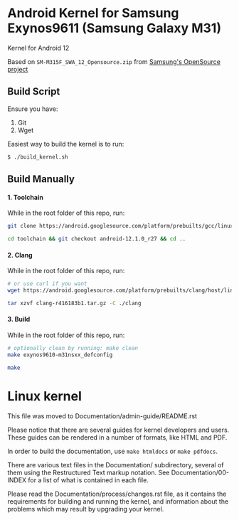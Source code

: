 # Android Kernel for Samsung Exynos9611 (Samsung Galaxy M31)

Kernel for Android 12

Based on `SM-M315F_SWA_12_Opensource.zip` from [Samsung's OpenSource project](https://opensource.samsung.com/uploadSearch?searchValue=m315)

## Build Script
Ensure you have:
1. Git
2. Wget

Easiest way to build the kernel is to run:
```bash
$ ./build_kernel.sh
```

## Build Manually
#### 1. Toolchain
While in the root folder of this repo, run:
```bash
git clone https://android.googlesource.com/platform/prebuilts/gcc/linux-x86/aarch64/aarch64-linux-android-4.9 toolchain

cd toolchain && git checkout android-12.1.0_r27 && cd ..
```  

#### 2. Clang
While in the root folder of this repo, run:
```bash
# or use curl if you want
wget https://android.googlesource.com/platform/prebuilts/clang/host/linux-x86/+archive/1c1069109f294e9ffbdc1ff8541394ab4b5d941d/clang-r416183b1.tar.gz

tar xzvf clang-r416183b1.tar.gz -C ./clang
```

#### 3. Build

While in the root folder of this repo, run:
```bash
# optionally clean by running: make clean
make exynos9610-m31nsxx_defconfig

make
```


Linux kernel
============

This file was moved to Documentation/admin-guide/README.rst

Please notice that there are several guides for kernel developers and users.
These guides can be rendered in a number of formats, like HTML and PDF.

In order to build the documentation, use ``make htmldocs`` or
``make pdfdocs``.

There are various text files in the Documentation/ subdirectory,
several of them using the Restructured Text markup notation.
See Documentation/00-INDEX for a list of what is contained in each file.

Please read the Documentation/process/changes.rst file, as it contains the
requirements for building and running the kernel, and information about
the problems which may result by upgrading your kernel.
